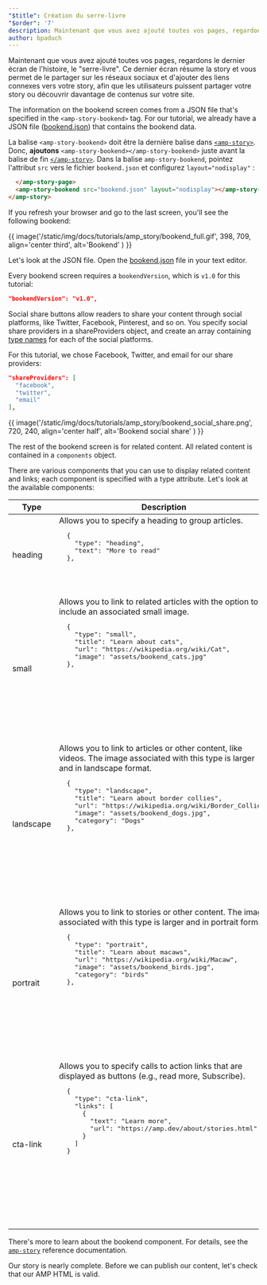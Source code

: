 ```yaml
---
"$title": Création du serre-livre
"$order": '7'
description: Maintenant que vous avez ajouté toutes vos pages, regardons le dernier écran de la story, le serre-livre. Ce dernier écran résume la story ...
author: bpaduch
---
```


Maintenant que vous avez ajouté toutes vos pages, regardons le dernier écran de l'histoire, le "serre-livre". Ce dernier écran résume la story et vous permet de le partager sur les réseaux sociaux et d'ajouter des liens connexes vers votre story, afin que les utilisateurs puissent partager votre story ou découvrir davantage de contenus sur votre site.

The information on the bookend screen comes from a JSON file that's specified in the `<amp-story-bookend>` tag. For our tutorial, we already have a JSON file ([bookend.json](https://github.com/ampproject/docs/blob/master/tutorial_source/amp-pets-story/bookend.json)) that contains the bookend data.

La balise `<amp-story-bookend>` doit être la dernière balise dans [`<amp-story>`](../../../../documentation/components/reference/amp-story.md). Donc, **ajoutons** `<amp-story-bookend></amp-story-bookend>` juste avant la balise de fin [`</amp-story>`](../../../../documentation/components/reference/amp-story.md).  Dans la balise `amp-story-bookend`, pointez l'attribut `src` vers le fichier `bookend.json` et configurez `layout="nodisplay"` :

```html
  </amp-story-page>
  <amp-story-bookend src="bookend.json" layout="nodisplay"></amp-story-bookend>
</amp-story>
```

If you refresh your browser and go to the last screen, you'll see the following bookend:

{{ image('/static/img/docs/tutorials/amp_story/bookend_full.gif', 398, 709, align='center third', alt='Bookend' ) }}

Let's look at the JSON file.  Open the [bookend.json](https://github.com/ampproject/docs/blob/master/tutorial_source/amp-pets-story/bookend.json) file in your text editor.

Every bookend screen requires a `bookendVersion`, which is `v1.0` for this tutorial:

```json
"bookendVersion": "v1.0",
```

Social share buttons allow readers to share your content through social platforms, like Twitter, Facebook, Pinterest, and so on. You specify social share providers in a shareProviders object, and create an array containing [type names](../../../../documentation/components/reference/amp-social-share.md#pre-configured-providers) for each of the social platforms.

For this tutorial, we chose Facebook, Twitter, and email for our share providers:

```json
"shareProviders": [
  "facebook",
  "twitter",
  "email"
],
```

{{ image('/static/img/docs/tutorials/amp_story/bookend_social_share.png', 720, 240, align='center half', alt='Bookend social share' ) }}

The rest of the bookend screen is for related content.  All related content is contained in a `components` object.

There are various components that you can use to display related content and links; each component is specified with a type attribute. Let's look at the available components:

<table>
<thead><tr>
  <th width="20%">Type</th>
  <th>Description</th>
</tr></thead>
<tbody>
  <tr>
    <td>heading</td>
    <td>Allows you to specify a heading to group articles.   <pre class="nopreline">
  {
    "type": "heading",
    "text": "More to read"
  },
  </pre>     <br>     <figure class="alignment-wrapper half">
      <amp-img src="/static/img/docs/tutorials/amp_story/bookend_heading.png" width="720" height="140" layout="responsive" alt="bookend heading"></amp-img>
    </figure>     </td>
  </tr>
  <tr>
    <td>small</td>
    <td>Allows you to link to related articles with the option to include an associated small image.   <pre class="nopreline">
  {
    "type": "small",
    "title": "Learn about cats",
    "url": "https://wikipedia.org/wiki/Cat",
    "image": "assets/bookend_cats.jpg"
  },
  </pre>     <br>     <pre data-md-type="custom_pre"><figure class="alignment-wrapper half">
      <amp-img src="/static/img/docs/tutorials/amp_story/bookend_small.png" width="720" height="267" layout="responsive" alt="bookend small article"></amp-img>
    </figure></pre>   </td>
  </tr>
  <tr>
    <td>landscape</td>
    <td>Allows you to link to articles or other content, like videos. The image associated with this type is larger and in landscape format.   <pre class="nopreline">
  {
    "type": "landscape",
    "title": "Learn about border collies",
    "url": "https://wikipedia.org/wiki/Border_Collie",
    "image": "assets/bookend_dogs.jpg",
    "category": "Dogs"
  },
  </pre>     <br>     <pre data-md-type="custom_pre"><figure class="alignment-wrapper half">
      <amp-img src="/static/img/docs/tutorials/amp_story/bookend_landscape.png" width="720" height="647" layout="responsive" alt="bookend landscape article"></amp-img>
    </figure></pre>     </td>
  </tr>
  <tr>
    <td>portrait</td>
    <td>Allows you to link to stories or other content.  The image associated with this type is larger and in portrait format.   <pre class="nopreline">
  {
    "type": "portrait",
    "title": "Learn about macaws",
    "url": "https://wikipedia.org/wiki/Macaw",
    "image": "assets/bookend_birds.jpg",
    "category": "birds"
  },
  </pre>     <br>     <pre data-md-type="custom_pre"><figure class="alignment-wrapper half">
      <amp-img src="/static/img/docs/tutorials/amp_story/bookend_portrait.png" width="720" height="1018" layout="responsive" alt="bookend portrait article"></amp-img>
    </figure></pre>     </td>
  </tr>
  <tr>
    <td>cta-link</td>
    <td>Allows you to specify calls to action links that are displayed as buttons (e.g., read more, Subscribe).   <pre class="nopreline">
  {
    "type": "cta-link",
    "links": [
      {
        "text": "Learn more",
        "url": "https://amp.dev/about/stories.html"
      }
    ]
  }
  </pre>     <br>     <pre data-md-type="custom_pre"><figure class="alignment-wrapper half">
      <amp-img src="/static/img/docs/tutorials/amp_story/bookend_cta.png" width="720" height="137" layout="responsive" alt="bookend cta"></amp-img>
    </figure></pre>     </td>
  </tr>
</tbody>
</table>

There's more to learn about the bookend component. For details, see the [`amp-story`](../../../../documentation/components/reference/amp-story.md) reference documentation.

Our story is nearly complete.  Before we can publish our content, let's check that our AMP HTML is valid.
